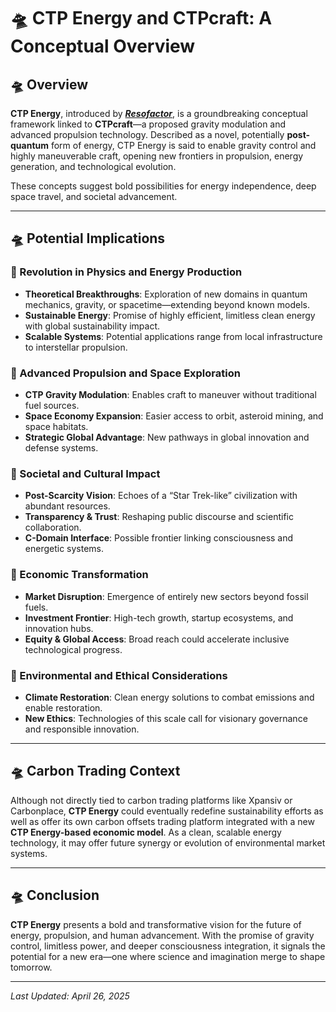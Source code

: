 # 🛸 CTP Energy and CTPcraft: A Conceptual Overview

## 🛸 Overview  
**CTP Energy**, introduced by ***[Resofactor](https://linktr.ee/resofactor)***, is a groundbreaking conceptual framework linked to **CTPcraft**—a proposed gravity modulation and advanced propulsion technology. Described as a novel, potentially **post-quantum** form of energy, CTP Energy is said to enable gravity control and highly maneuverable craft, opening new frontiers in propulsion, energy generation, and technological evolution.

These concepts suggest bold possibilities for energy independence, deep space travel, and societal advancement.

---

## 🛸 Potential Implications

### 🔹 Revolution in Physics and Energy Production  
- **Theoretical Breakthroughs**: Exploration of new domains in quantum mechanics, gravity, or spacetime—extending beyond known models.  
- **Sustainable Energy**: Promise of highly efficient, limitless clean energy with global sustainability impact.  
- **Scalable Systems**: Potential applications range from local infrastructure to interstellar propulsion.

### 🔹 Advanced Propulsion and Space Exploration  
- **CTP Gravity Modulation**: Enables craft to maneuver without traditional fuel sources.  
- **Space Economy Expansion**: Easier access to orbit, asteroid mining, and space habitats.  
- **Strategic Global Advantage**: New pathways in global innovation and defense systems.

### 🔹 Societal and Cultural Impact  
- **Post-Scarcity Vision**: Echoes of a “Star Trek-like” civilization with abundant resources.  
- **Transparency & Trust**: Reshaping public discourse and scientific collaboration.  
- **C-Domain Interface**: Possible frontier linking consciousness and energetic systems.

### 🔹 Economic Transformation  
- **Market Disruption**: Emergence of entirely new sectors beyond fossil fuels.  
- **Investment Frontier**: High-tech growth, startup ecosystems, and innovation hubs.  
- **Equity & Global Access**: Broad reach could accelerate inclusive technological progress.

### 🔹 Environmental and Ethical Considerations  
- **Climate Restoration**: Clean energy solutions to combat emissions and enable restoration.  
- **New Ethics**: Technologies of this scale call for visionary governance and responsible innovation.

---

## 🛸 Carbon Trading Context  
Although not directly tied to carbon trading platforms like Xpansiv or Carbonplace, **CTP Energy** could eventually redefine sustainability efforts as well as offer its own carbon offsets trading platform integrated with a new **CTP Energy-based economic model**. 
As a clean, scalable energy technology, it may offer future synergy or evolution of environmental market systems.

---

## 🛸 Conclusion  
**CTP Energy** presents a bold and transformative vision for the future of energy, propulsion, and human advancement. With the promise of gravity control, limitless power, and deeper consciousness integration, it signals the potential for a new era—one where science and imagination merge to shape tomorrow.

---

*Last Updated: April 26, 2025*


